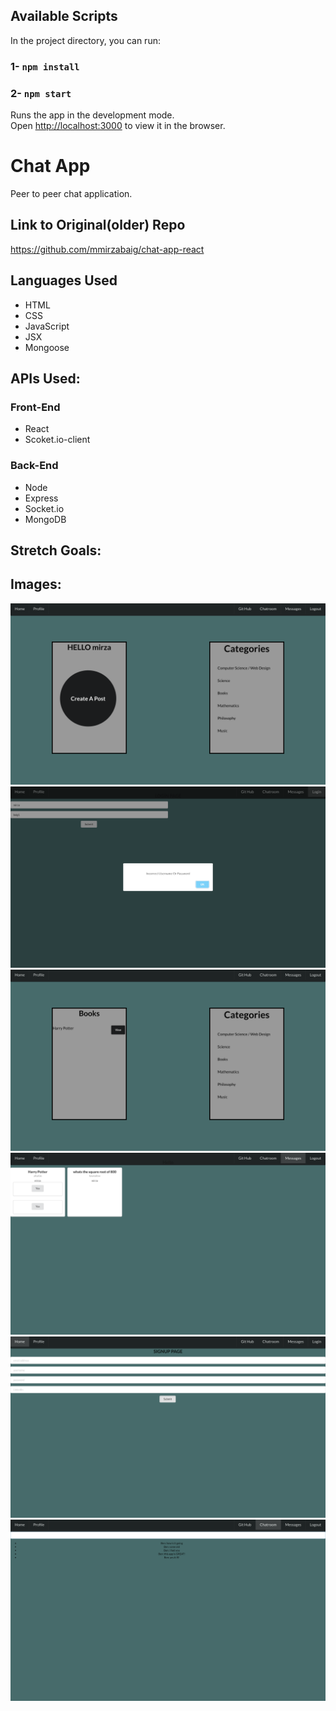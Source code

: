 ## Available Scripts
In the project directory, you can run:

### 1- `npm install`
### 2- `npm start`
Runs the app in the development mode.<br>
Open [http://localhost:3000](http://localhost:3000) to view it in the browser.
# Chat App
Peer to peer chat application.

## Link to Original(older) Repo
https://github.com/mmirzabaig/chat-app-react

## Languages Used
- HTML
- CSS
- JavaScript
- JSX
- Mongoose

## APIs Used:


### Front-End
- React
- Scoket.io-client

### Back-End
- Node
- Express
- Socket.io
- MongoDB


## Stretch Goals:

## Images:
![alt text](./public/images/home.png "Logo Title Text 1")
![alt text](./public/images/login.png "Logo Title Text 1")
![alt text](./public/images/books.png "Logo Title Text 1")
![alt text](./public/images/messages.png "Logo Title Text 1")
![alt text](./public/images/signup.png "Logo Title Text 1")
![alt text](./public/images/mainChatRoom.png "Logo Title Text 1")

